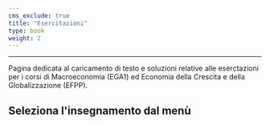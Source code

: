 ```yaml
---
cms_exclude: true
title: "Esercitazioni"
type: book
weight: 2
---
```

---
Pagina dedicata al caricamento di testo e soluzioni relative alle eserctazioni per i corsi di Macroeconomia (EGA1) ed Economia della Crescita e della Globalizzazione (EFPP).

## Seleziona l'insegnamento dal menù
